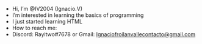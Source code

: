 -  Hi, I’m @IV2004 (Ignacio.V)
-  I’m interested in learning the basics of programming
-  I just started learning HTML
-  How to reach me:
-  Discord: Rayitwo#7678 or Gmail: Ignaciofroilanvallecontacto@gmail.com

<!---
IV2004/IV2004 is a ✨ special ✨ repository because its `README.md` (this file) appears on your GitHub profile.
You can click the Preview link to take a look at your changes.
--->
